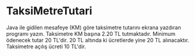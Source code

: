 # TaksiMetreTutari
Java ile gidilen mesafeye (KM) göre taksimetre tutarını ekrana yazdıran programı yazın.  Taksimetre KM başına 2.20 TL tutmaktadır. Minimum ödenecek tutar 20 TL'dir. 20 TL altında ki ücretlerde yine 20 TL alınacaktır. Taksimetre açılış ücreti 10 TL'dir.
